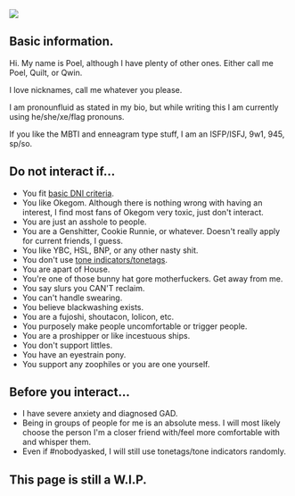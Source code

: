  <img src="https://cdn.discordapp.com/attachments/555476414204346378/944480664680562698/Untitled.png">
<h2>Basic information. </h2>
Hi. My name is Poel, although I have plenty of other ones. Either call me Poel, Quilt, or Qwin.

I love nicknames, call me whatever you please.

I am pronounfluid as stated in my bio, but while writing this I am currently using he/she/xe/flag pronouns.

If you like the MBTI and enneagram type stuff, I am an ISFP/ISFJ, 9w1, 945, sp/so.


<h2>Do not interact if...</h2>

- You fit <a href="https://basicdni.carrd.co/"> basic DNI criteria</a>.
- You like Okegom. Although there is nothing wrong with having an interest, I find most fans of Okegom very toxic, just don't interact.
- You are just an asshole to people.
- You are a Genshitter, Cookie Runnie, or whatever. Doesn't really apply for current friends, I guess.
- You like YBC, HSL, BNP, or any other nasty shit.
- You don't use <a href="https://tonetags.carrd.co/">tone indicators/tonetags</a>.
- You are apart of House.
- You're one of those bunny hat gore motherfuckers. Get away from me.
- You say slurs you CAN'T reclaim.
- You can't handle swearing.
- You believe blackwashing exists.
- You are a fujoshi, shoutacon, lolicon, etc.
- You purposely make people uncomfortable or trigger people.
- You are a proshipper or like incestuous ships.
- You don't support littles.
- You have an eyestrain pony.
- You support any zoophiles or you are one yourself.

<h2>Before you interact...</h2>

- I have severe anxiety and diagnosed GAD.
- Being in groups of people for me is an absolute mess. I will most likely choose the person I'm a closer friend with/feel more comfortable with and whisper them.
- Even if #nobodyasked, I will still use tonetags/tone indicators randomly.


<h2> This page is still a W.I.P. </h2>

